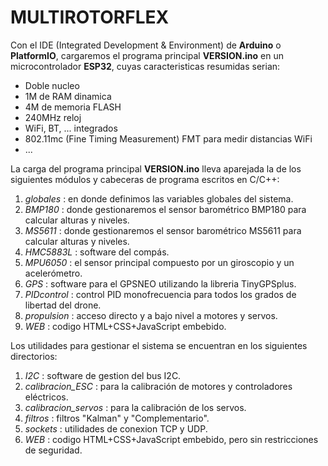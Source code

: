 
# MULTIROTORFLEX  

 Con el IDE (Integrated Development & Environment) de **Arduino** o **PlatformIO**, cargaremos el programa principal **VERSION.ino** en un microcontrolador **ESP32**, cuyas caracteristicas resumidas serian:
 * Doble nucleo
 * 1M de RAM dinamica
 * 4M de memoria FLASH
 * 240MHz reloj
 * WiFi, BT, ... integrados
 * 802.11mc (Fine Timing Measurement) FMT para medir distancias WiFi
 * ...

 La carga del programa principal **VERSION.ino** lleva aparejada la de los siguientes módulos y cabeceras de programa escritos en C/C++:
 1. *globales* : en donde definimos las variables globales del sistema.
 2. *BMP180* : donde gestionaremos el sensor barométrico BMP180 para calcular alturas y niveles.
 3. *MS5611* : donde gestionaremos el sensor barométrico MS5611 para calcular alturas y niveles.
 4. *HMC5883L* : software del compás.
 5. *MPU6050* : el sensor principal compuesto por un giroscopio y un acelerómetro.
 6. *GPS* : software para el GPSNEO utilizando la libreria TinyGPSplus.   
 7. *PIDcontrol* : control PID monofrecuencia para todos los grados de libertad del drone.
 8. *propulsion* : acceso directo y a bajo nivel a motores y servos.
 9. *WEB* : codigo HTML+CSS+JavaScript embebido.

 Los utilidades para gestionar el sistema se encuentran en los siguientes directorios:
 1. *I2C* : software de gestion del bus I2C.
 2. *calibracion_ESC* : para la calibración de motores y controladores eléctricos.
 3. *calibracion_servos* : para la calibración de los servos.
 4. *filtros* : filtros "Kalman" y "Complementario".
 5. *sockets* : utilidades de conexion TCP y UDP.
 6. *WEB* : codigo HTML+CSS+JavaScript embebido, pero sin restricciones de seguridad.

 